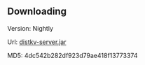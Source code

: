 ## Downloading


Version: Nightly

Url: [distkv-server.jar](https://distkv-1252912764.cos.ap-shanghai.myqcloud.com/distkv-server-jars/nightly/distkv-server.jar) 

MD5: 4dc542b282df923d79ae418f13773374
